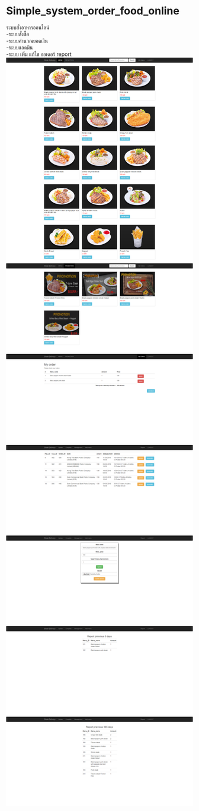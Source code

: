 # Simple_system_order_food_online
  ระบบสั่งอาหารออนไลน์<br />
  -ระบบสั่งซื้อ<br />
  -ระบบคำนวณยอดเงิน<br />
  -ระบบแอดมิน<br />
    -ระบบ เพิ่ม แก้ไข ออเดอร์ report<br />
![alt text](https://github.com/PIVSINGSOM/Simple_system_order_food_online/blob/master/1.png?raw=true)<br />
![alt text](https://github.com/PIVSINGSOM/Simple_system_order_food_online/blob/master/2.png?raw=true)<br />
![alt text](https://github.com/PIVSINGSOM/Simple_system_order_food_online/blob/master/3.png?raw=true)<br />
![alt text](https://github.com/PIVSINGSOM/Simple_system_order_food_online/blob/master/4.png?raw=true)<br />
![alt text](https://github.com/PIVSINGSOM/Simple_system_order_food_online/blob/master/5.png?raw=true)<br />
![alt text](https://github.com/PIVSINGSOM/Simple_system_order_food_online/blob/master/6.png?raw=true)<br />
![alt text](https://github.com/PIVSINGSOM/Simple_system_order_food_online/blob/master/7.png?raw=true)<br />
